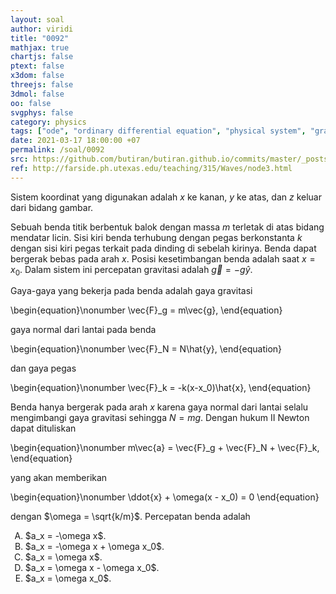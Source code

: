 ```yaml
---
layout: soal
author: viridi
title: "0092"
mathjax: true
chartjs: false
ptext: false
x3dom: false
threejs: false
3dmol: false
oo: false
svgphys: false
category: physics
tags: ["ode", "ordinary differential equation", "physical system", "gravitational force", "spring force", "normal force", "fi3201", "2020-1"]
date: 2021-03-17 18:00:00 +07
permalink: /soal/0092
src: https://github.com/butiran/butiran.github.io/commits/master/_posts/soal/04/2021-03-17-ode-phys-2.md
ref: http://farside.ph.utexas.edu/teaching/315/Waves/node3.html
---
```

Sistem koordinat yang digunakan adalah $x$ ke kanan, $y$ ke atas, dan $z$ keluar dari bidang gambar.

Sebuah benda titik berbentuk balok dengan massa $m$ terletak di atas bidang mendatar licin. Sisi kiri benda terhubung dengan pegas berkonstanta $k$ dengan sisi kiri pegas terkait pada dinding di sebelah kirinya. Benda dapat bergerak bebas pada arah $x$. Posisi kesetimbangan benda adalah saat $x = x_0$. Dalam sistem ini percepatan gravitasi adalah $\vec{g} = -g\hat{y}$.

Gaya-gaya yang bekerja pada benda adalah gaya gravitasi

\begin{equation}\nonumber
\vec{F}_g = m\vec{g},
\end{equation}

gaya normal dari lantai pada benda

\begin{equation}\nonumber
\vec{F}_N = N\hat{y},
\end{equation}

dan gaya pegas

\begin{equation}\nonumber
\vec{F}_k = -k(x-x_0)\hat{x},
\end{equation}

Benda hanya bergerak pada arah $x$ karena gaya normal dari lantai selalu mengimbangi gaya gravitasi sehingga $N = mg$. Dengan hukum II Newton dapat dituliskan

\begin{equation}\nonumber
m\vec{a} = \vec{F}_g + \vec{F}_N + \vec{F}_k,
\end{equation}

yang akan memberikan

\begin{equation}\nonumber
\ddot{x} + \omega(x - x_0) = 0
\end{equation}

dengan $\omega = \sqrt{k/m}$. Percepatan benda adalah


<ol type="A">
<li> $a_x = -\omega x$.
<li> $a_x = -\omega x  + \omega x_0$.
<li> $a_x = \omega x$.
<li> $a_x = \omega x  - \omega x_0$.
<li> $a_x = \omega x_0$.
